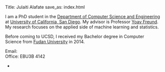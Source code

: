 Title: Julaiti Alafate
save_as: index.html

I am a PhD student in the [Department of Computer Science and Engineering](http://cse.ucsd.edu/) at [University of California, San Diego](http://ucsd.edu/). My advisor is Professor [Yoav Freund](http://cseweb.ucsd.edu/~yfreund/). My research focuses on the applied side of machine learning and statistics.

Before coming to UCSD, I received my Bachelor degree in Computer Science from [Fudan University](http://www.fudan.edu.cn/en/) in 2014.

Email: <script language="JavaScript">var username = "jalafate"; var hostname = "eng.ucsd.edu"; var linktext = username + "@" + hostname ; document.write("<a href='" + "mail" + "to:" + username + "@" + hostname + "'>" + linktext + "</a>");</script><br/>
Office: EBU3B 4142

<div class="social">
  <ul class="social">
    <li>
      <a class="sc-github" href="https://github.com/arapat/" target="_blank">
        <i class="fab fa-github"></i>
      </a>
    </li>
  </ul>
</div>
